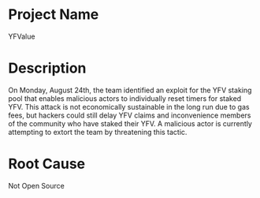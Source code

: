 # Project Name
YFValue

# Description
On Monday, August 24th, the team identified an exploit for the YFV staking pool that enables malicious actors to individually reset timers for staked YFV. This attack is not economically sustainable in the long run due to gas fees, but hackers could still delay YFV claims and inconvenience members of the community who have staked their YFV. A malicious actor is currently attempting to extort the team by threatening this tactic.

# Root Cause
Not Open Source